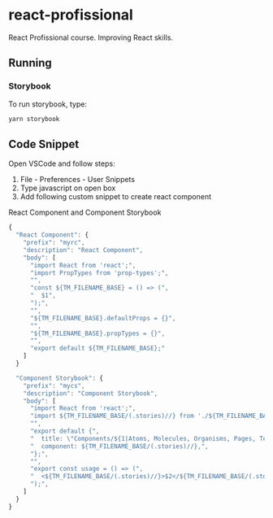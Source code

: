 # react-profissional

React Profissional course. Improving React skills.

## Running

### Storybook

To run storybook, type:

```bash
yarn storybook
```

## Code Snippet

Open VSCode and follow steps:

1. File - Preferences - User Snippets
2. Type javascript on open box
3. Add following custom snippet to create react component

React Component and Component Storybook

```javascript
{
  "React Component": {
    "prefix": "myrc",
    "description": "React Component",
    "body": [
      "import React from 'react';",
      "import PropTypes from 'prop-types';",
      "",
      "const ${TM_FILENAME_BASE} = () => (",
      "  $1",
      ");",
      "",
      "${TM_FILENAME_BASE}.defaultProps = {}",
      "",
      "${TM_FILENAME_BASE}.propTypes = {}",
      "",
      "export default ${TM_FILENAME_BASE};"
    ]
  }

  "Component Storybook": {
    "prefix": "mycs",
    "description": "Component Storybook",
    "body": [
      "import React from 'react';",
      "import ${TM_FILENAME_BASE/(.stories)//} from './${TM_FILENAME_BASE/(.stories)//}';",
      "",
      "export default {",
      "  title: \"Components/${1|Atoms, Molecules, Organisms, Pages, Templates|}/${TM_FILENAME_BASE/(.stories)//}\",",
      "  component: ${TM_FILENAME_BASE/(.stories)//},",
      "};",
      "",
      "export const usage = () => (",
      "  <${TM_FILENAME_BASE/(.stories)//}>$2</${TM_FILENAME_BASE/(.stories)//}>",
      ");",
    ]
  }
}
```
